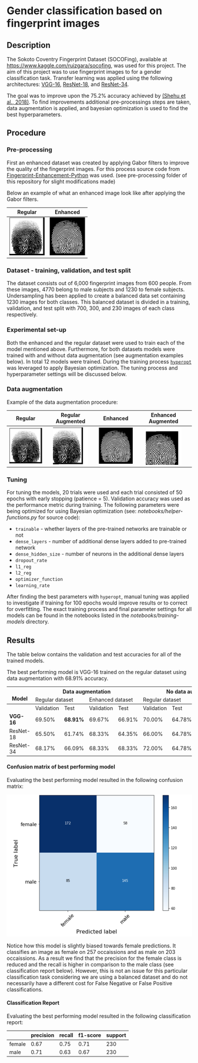 # Gender classification based on fingerprint images

## Description

The Sokoto Coventry Fingerprint Dataset (SOCOFing), available at https://www.kaggle.com/ruizgara/socofing, was used for this project. The aim of this project was to use fingerprint images to for a gender classification task. Transfer learning was applied using the following architectures: [VGG-16](https://keras.io/api/applications/vgg/#vgg16-function), [ResNet-18](https://github.com/qubvel/classification_models), and [ResNet-34](https://github.com/qubvel/classification_models).

The goal was to improve upon the 75.2% accuracy achieved by [(Shehu et al., 2018)](https://ieeexplore.ieee.org/document/8614212). To find improvements additional pre-processings steps are taken, data augmentation is applied, and bayesian optimization is used to find the best hyperparameters.

## Procedure

### Pre-processing

First an enhanced dataset was created by applying Gabor filters to improve the quality of the fingerprint images. For this process source code from [Fingerprint-Enhancement-Python](https://github.com/Utkarsh-Deshmukh/Fingerprint-Enhancement-Python) was used. (see pre-processing folder of this repository for slight modifications made) 

Below an example of what an enhanced image look like after applying the Gabor filters.

|            Regular              |            Enhanced              |
|:-------------------------------:|:--------------------------------:|
|![](example-images/regular-2.BMP)|![](example-images/enhanced-2.BMP)|

### Dataset - training, validation, and test split

The dataset consists out of 6,000 fingerprint images from 600 people. From these images, 4770 belong to male subjects and 1230 to female subjects. Undersampling has been applied to create a balanced data set containing 1230 images for both classes. This balanced dataset is divided in a training, validation, and test split with 700, 300, and 230 images of each class respectively. 

### Experimental set-up

Both the enhanced and the regular dataset were used to train each of the model mentioned above. Furthermore, for both datasets models were trained with and without data augmentation (see augmentation examples below). In total 12 models were trained. During the training process [`hyperopt`](https://github.com/hyperopt/hyperopt) was leveraged to apply Bayesian optimization. The tuning process and hyperparameter settings will be discussed below.

### Data augmentation


Example of the data augmentation procedure:

|            Regular              |             Regular Augmented             |             Enhanced             |               Enhanced Augmented             |
|:-------------------------------:|:-----------------------------------------:|:--------------------------------:|:---------------------------------------------------:|
|![](example-images/regular-2.BMP)|![](example-images/regular-augmented-2.bmp)|![](example-images/enhanced-2.BMP)|![](example-images/enhanced-augmented-2.bmp)|

### Tuning
For tuning the models, 20 trials were used and each trial consisted of 50 epochs with early stopping (patience = 5). Validation accuracy was used as the performance metric during training. The following parameters were being optimized for using Bayesian optimization (see: *notebooks/helper-functions.py* for source code):
* `trainable`          - whether layers of the pre-trained networks are trainable or not
* `dense_layers`       - number of additional dense layers added to pre-trained network
* `dense_hidden_size`  - number of neurons in the additional dense layers
* `dropout_rate` 
* `l1_reg`
* `l2_reg`
* `optimizer_function`
* `learning_rate`

After finding the best parameters with `hyperopt`, manual tuning was applied to investigate if training for 100 epochs would improve results or to correct for overfitting. The exact training process and final parameter settings for all models can be found in the notebooks listed in the *notebooks/training-models* directory.

## Results 

The table below contains the validation and test accuracies for all of the trained models.

The best performing model is VGG-16 trained on the regular dataset using data augmentation with 68.91% accuracy.

<table>
<thead>
  <tr>
    <th rowspan="2"><br>Model</th>
    <th colspan="4">Data augmentation</th>
    <th colspan="4">No data augmentation</th>
  </tr>
  <tr>
    <td colspan="2">Regular dataset</td>
    <td colspan="2">Enhanced dataset</td>
    <td colspan="2">Regular dataset</td>
    <td colspan="2">Enhanced dataset</td>
  </tr>
</thead>
<tbody>
  <tr>
    <td></td>
    <td>Validation</td>
    <td>Test</td>
    <td>Validation</td>
    <td>Test</td>
    <td>Validation</td>
    <td>Test</td>
    <td>Validation</td>
    <td>Test</td>
  </tr>
  <tr>
    <td><b>VGG-16</b></td>
    <td>69.50%</td>
    <td><b>68.91%</b></td>
    <td>69.67%</td>
    <td>66.91%</td>
    <td>70.00%</td>
    <td>64.78%</td>
    <td>69.17%</td>
    <td>67.39%</td>
  </tr>
  <tr>
    <td>ResNet-18</td>
    <td>65.50%</td>
    <td>61.74%</td>
    <td>68.33%</td>
    <td>64.35%</td>
    <td>66.00%</td>
    <td>64.78%</td>
    <td>65.17%</td>
    <td>65.87%</td>
  </tr>
  <tr>
    <td>ResNet-34</td>
    <td>68.17%</td>
    <td>66.09%</td>
    <td>68.33%</td>
    <td>68.33%</td>
    <td>72.00%</td>
    <td>64.78%</td>
    <td>67.67%</td>
    <td>68.48%</td>
  </tr>
</tbody>
</table>

#### Confusion matrix of best performing model 
Evaluating the best performing model resulted in the following confusion matrix:

![](confusion-matrix.PNG)

Notice how this model is slightly biased towards female predictions. It classifies an image as female on 257 occaissions and as male on 203 occaissions. As a result we find that the precision for the female class is reduced and the recall is higher in comparison to the male class (see classification report below). However, this is not an issue for this particular classification task considering we are using a balanced dataset and do not necessarily have a different cost for False Negative or False Positive classifications.

#### Classification Report
Evaluating the best performing model resulted in the following classification report:

|      |precision|recall|f1-score|support|
|------|---------|------|--------|-------|
|female|   0.67  | 0.75 |  0.71  |  230  |
|male  |   0.71  | 0.63 |  0.67  |  230  |


